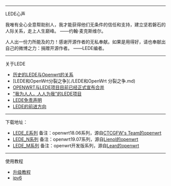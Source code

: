 -------------------------------------------------------------------
LEDE心声

我唯有全心全意帮助别人，我才能获得他们无条件的信任和支持，建立坚若磐石的人际关系，走上人生巅峰。  ——约翰·麦克斯维尔。 

人人出一份力所能及的力！感谢开源作者的无私奉献。如果是用得好，请也奉献出自己的微博之力：捐赠开源作者。  ——LEDE编者。

-------------------------------------------------------------------
关于LEDE

* [历史的LEDE与Openwrt的关系](./历史的LEDE与Openwrt的关系.md) 
* [LEDE和OpenWrt分裂之争](./LEDE和OpenWrt 分裂之争.md) 
* [OPENWRT与LEDE项目目前已经正式宣布合并](./OPENWRT与LEDE项目目前已经正式宣布合并.md) 
* ["我为人人，人人为我"的LEDE项目](./"我为人人,人人为我"的LEDE项目.md) 
* [LEDE免责声明](./LEDE免责声明.md) 
* [LEDE的前进方向](./LEDE的前进方向.md) 

-------------------------------------------------------------------
下载地址：

* [LEDE_E系列](https://lede.lanzous.com/b00tcg9sf) 备注：openwrt18.06系列，源自[CTCGFW's Team的openwrt](https://github.com/project-openwrt/openwrt)
* [LEDE_N系列](https://lede.lanzous.com/b00tcg9gd) 备注：openwrt19.07系列，源自[Lienol的openwrt](https://github.com/Lienol/openwrt)
* [LEDE_M系列](https://lede.lanzous.com/b00tgfpvc) 备注：openwrt开发版系列，源自[Lean的openwrt](https://github.com/coolsnowwolf/lede)


-------------------------------------------------------------------
  使用教程 
  
* [升级教程](./upgrade.md)                            
* [ipv6](./ipv6.md)                            
